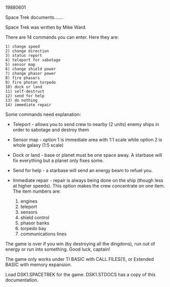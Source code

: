 19880601

Space Trek documents.......

Space Trek was written by Mike Ward.

There are 14 commands you can enter. Here they are:

	1) change speed
	2) change direction
	3) status report
	4) teleport for sabotage
	5) sensor map
	6) change shield power
	7) change phasor power
	8) fire phasors
	9) fire photon torpedo
	10) dock or land
	11) self-destruct
	12) send for help
	13) do nothing
	14) immediate repair

Some commands need explanation:

- Teleport - allows you to send crew to nearby (2 units) enemy ships in order to sabotage and destroy them
- Sensor map - option 1 is immediate area with 1:1 scale while option 2 is whole galaxy (1:5 scale)
- Dock or land - base or planet must be one space away. A starbase will fix everything but a planet only fixes some.
- Send for help - a starbase will send an energy beam to refuel you.
- Immediate repair - repair is always being done on the ship (though less at higher speeds). This option makes the crew concentrate on one item. The item numbers are:

	1) engines
	2) teleport
	3) sensors
	4) shield control
	5) phasor banks
	6) torpedo bay
	7) communications lines

The game is over if you win (by destroying all the dingdons), run out of energy or run into something. Good luck, captain!

The game only works under TI BASIC with CALL FILES(1), or Extended BASIC with memory expansion.

Load DSK1.SPACETREK for the game. DSK1.STDOCS has a copy of this documentation.

